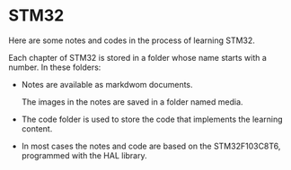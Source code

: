 # STM32
Here are some notes and codes in the process of learning STM32.



Each chapter of STM32 is stored in a folder whose name starts with a number. In these folders:

- Notes are available as markdwom documents.

    The images in the notes are saved in a folder named media.

- The code folder is used to store the code that implements the learning content.

- In most cases the notes and code are based on the STM32F103C8T6, programmed with the HAL library.




